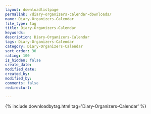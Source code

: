 ```yaml
---
layout: downloadlistpage
permalink: /diary-organizers-calendar-downloads/
name: Diary-Organizers-Calendar
file_type: tag
title: Diary-Organizers-Calendar
keywords:
description: Diary-Organizers-Calendar
tags: Diary-Organizers-Calendar
category: Diary-Organizers-Calendar
sort_order: 30
rating: 100
is_hidden: false
create_date:
modified_date:
created_by:
modified_by:
comments: false
redirecturl:

---
```

 {% include downloadbytag.html tag='Diary-Organizers-Calendar' %}
